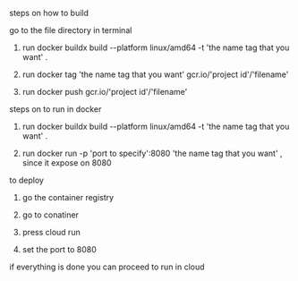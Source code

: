 steps on how to build 


go to the file directory in terminal

1. run  docker buildx build --platform linux/amd64 -t  'the name tag that you want' .

2. run docker tag 'the name tag that you want' gcr.io/'project id'/'filename'

3. run docker push gcr.io/'project id'/'filename'

steps on to run in docker 

1. run  docker buildx build --platform linux/amd64 -t  'the name tag that you want' .

2. run docker run -p 'port to specify':8080 'the name tag that you want' , since it expose on 8080


to deploy 
1. go the container registry

2. go to conatiner

3. press cloud run 


5. set the port to 8080

if everything is done you can proceed to run in cloud

